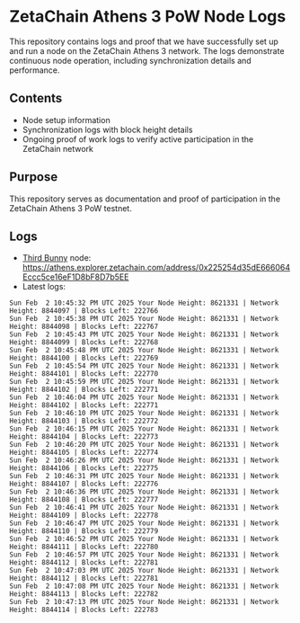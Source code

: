 # ZetaChain Athens 3 PoW Node Logs
This repository contains logs and proof that we have successfully set up and run a node on the ZetaChain Athens 3 network. The logs demonstrate continuous node operation, including synchronization details and performance.

## Contents
- Node setup information
- Synchronization logs with block height details
- Ongoing proof of work logs to verify active participation in the ZetaChain network

## Purpose
This repository serves as documentation and proof of participation in the ZetaChain Athens 3 PoW testnet.

## Logs

- [Third Bunny](https://thirdbunny.xyz/) node: https://athens.explorer.zetachain.com/address/0x225254d35dE666064Eccc5ce16eF1D8bF8D7b5EE
- Latest logs:
```
Sun Feb  2 10:45:32 PM UTC 2025 Your Node Height: 8621331 | Network Height: 8844097 | Blocks Left: 222766
Sun Feb  2 10:45:38 PM UTC 2025 Your Node Height: 8621331 | Network Height: 8844098 | Blocks Left: 222767
Sun Feb  2 10:45:43 PM UTC 2025 Your Node Height: 8621331 | Network Height: 8844099 | Blocks Left: 222768
Sun Feb  2 10:45:48 PM UTC 2025 Your Node Height: 8621331 | Network Height: 8844100 | Blocks Left: 222769
Sun Feb  2 10:45:54 PM UTC 2025 Your Node Height: 8621331 | Network Height: 8844101 | Blocks Left: 222770
Sun Feb  2 10:45:59 PM UTC 2025 Your Node Height: 8621331 | Network Height: 8844102 | Blocks Left: 222771
Sun Feb  2 10:46:04 PM UTC 2025 Your Node Height: 8621331 | Network Height: 8844102 | Blocks Left: 222771
Sun Feb  2 10:46:10 PM UTC 2025 Your Node Height: 8621331 | Network Height: 8844103 | Blocks Left: 222772
Sun Feb  2 10:46:15 PM UTC 2025 Your Node Height: 8621331 | Network Height: 8844104 | Blocks Left: 222773
Sun Feb  2 10:46:20 PM UTC 2025 Your Node Height: 8621331 | Network Height: 8844105 | Blocks Left: 222774
Sun Feb  2 10:46:26 PM UTC 2025 Your Node Height: 8621331 | Network Height: 8844106 | Blocks Left: 222775
Sun Feb  2 10:46:31 PM UTC 2025 Your Node Height: 8621331 | Network Height: 8844107 | Blocks Left: 222776
Sun Feb  2 10:46:36 PM UTC 2025 Your Node Height: 8621331 | Network Height: 8844108 | Blocks Left: 222777
Sun Feb  2 10:46:41 PM UTC 2025 Your Node Height: 8621331 | Network Height: 8844109 | Blocks Left: 222778
Sun Feb  2 10:46:47 PM UTC 2025 Your Node Height: 8621331 | Network Height: 8844110 | Blocks Left: 222779
Sun Feb  2 10:46:52 PM UTC 2025 Your Node Height: 8621331 | Network Height: 8844111 | Blocks Left: 222780
Sun Feb  2 10:46:57 PM UTC 2025 Your Node Height: 8621331 | Network Height: 8844112 | Blocks Left: 222781
Sun Feb  2 10:47:03 PM UTC 2025 Your Node Height: 8621331 | Network Height: 8844112 | Blocks Left: 222781
Sun Feb  2 10:47:08 PM UTC 2025 Your Node Height: 8621331 | Network Height: 8844113 | Blocks Left: 222782
Sun Feb  2 10:47:13 PM UTC 2025 Your Node Height: 8621331 | Network Height: 8844114 | Blocks Left: 222783
```
